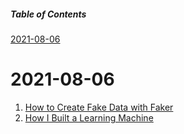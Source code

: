 ##### Table of Contents 
[2021-08-06](#2021-08-06)  
# 2021-08-06
1. [How to Create Fake Data with Faker](https://towardsdatascience.com/how-to-create-fake-data-with-faker-a835e5b7a9d9)
2. [How I Built a Learning Machine](https://dev.to/jbranchaud/how-i-built-a-learning-machine-45k9)
